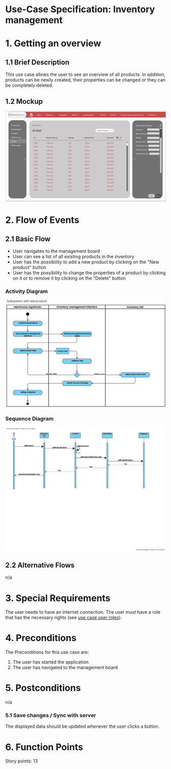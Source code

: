 # Use-Case Specification: Inventory management

# 1. Getting an overview

## 1.1 Brief Description
This use case allows the user to see an overview of all products. In addition, products can be newly created, their properties can be changed or they can be completely deleted.

## 1.2 Mockup
![Mockup inventory management](./mockup_usecase1.jpg?raw=true)


# 2. Flow of Events

## 2.1 Basic Flow
- User navigates to the management board
- User can see a list of all existing products in the inventory
- User has the possibility to add a new product by clicking on the "New product" button
- User has the possibility to change the properties of a product by clicking on it or to remove it by clicking on the "Delete" button

### Activity Diagram
![Activity Diagram](./Activity%20Diagram%20-%20Adding%20Product2.jpg?raw=true)

### Sequence Diagram
![Sequence Diagram](./sequenzDiagram_inventory.png?raw=true)

## 2.2 Alternative Flows
n/a

# 3. Special Requirements
The user needs to have an internet connection. The user must have a role that has the necessary rights (see [use case user roles](./uc2_user_role_management)).

# 4. Preconditions
The Preconditions for this use case are:
1. The user has started the application
2. The user has navigated to the management board

# 5. Postconditions
n/a

### 5.1 Save changes / Sync with server
The displayed data should be updated whenever the user clicks a button.

# 6. Function Points
Story points: 13
